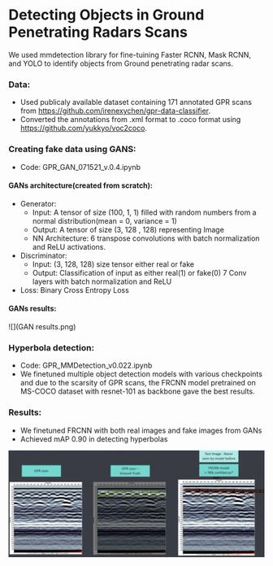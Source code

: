 # Detecting Objects in Ground Penetrating Radars Scans

We used mmdetection library for fine-tuining Faster RCNN, Mask RCNN, and YOLO to 
identify objects from Ground penetrating radar scans.

### Data: 
- Used publicaly available dataset containing 171 annotated 
GPR scans from https://github.com/irenexychen/gpr-data-classifier.
- Converted the annotations from .xml format to .coco format using 
https://github.com/yukkyo/voc2coco.
### Creating fake data using GANS: 
- Code: GPR_GAN_071521_v.0.4.ipynb
#### GANs architecture(created from scratch):
- Generator: 
  - Input: A tensor of size (100, 1, 1) filled with random numbers from a normal distribution(mean = 0, variance = 1)
  - Output: A tensor of size (3, 128 , 128) representing Image
  - NN Architecture: 6 transpose convolutions with batch normalization and ReLU activations. 
- Discriminator:
  - Input: (3, 128, 128) size tensor either real or fake
  - Output: Classification of input as either real(1) or fake(0)
  7 Conv layers with batch normalization and ReLU
- Loss: Binary Cross Entropy Loss

#### GANs results:

![](GAN results.png)

### Hyperbola detection:
- Code: GPR_MMDetection_v0.022.ipynb
- We finetuned multiple object detection models with various checkpoints and due to the scarsity of GPR scans, 
the FRCNN model pretrained on MS-COCO dataset with resnet-101
as backbone gave the best results.

### Results: 
- We finetuned FRCNN with both real images and fake images from GANs
- Achieved mAP 0.90 in detecting hyperbolas 

![](FRCNN_RESULTS.png)
